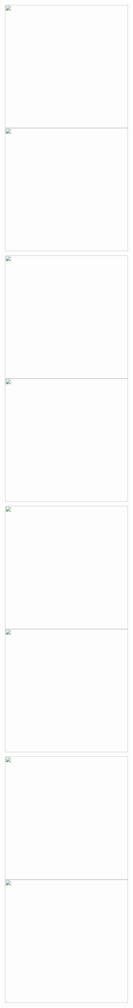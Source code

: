 

<p float="left">
  <img src="https://github.com/Hanh-hub/TinderCloneSwiftUIMVVM/assets/57729860/37aede1e-8909-4f18-be2f-7fe6472d701e" width="400" />
  <img src="https://github.com/Hanh-hub/TinderCloneSwiftUIMVVM/assets/57729860/44e25ba3-63a4-4dbf-ae99-1865f046a3ea" width="400" /> 
</p>
<p float="left">
  <img src="https://github.com/Hanh-hub/TinderCloneSwiftUIMVVM/assets/57729860/78ed8696-75dd-4d99-9fb1-56773f753d22" width="400" />
  <img src="https://github.com/Hanh-hub/TinderCloneSwiftUIMVVM/assets/57729860/7c4acf6c-c8d0-4b8a-8267-89ab994c2583" width="400" />
</p>
<p float="left">
  <img src="https://github.com/Hanh-hub/TinderCloneSwiftUIMVVM/assets/57729860/e7dd5c73-53dd-47ce-a12f-7a80665f38a9" width="400" />
  <img src="https://github.com/Hanh-hub/TinderCloneSwiftUIMVVM/assets/57729860/dcd670f3-ed5c-43f8-b6c4-d70f90d044da" width="400" />
</p>
<p float="left">
  <img src="https://github.com/Hanh-hub/TinderCloneSwiftUIMVVM/assets/57729860/4f8dffcc-c54a-4dca-a831-1a02d77a20b8" width="400" />
  <img src="https://github.com/Hanh-hub/TinderCloneSwiftUIMVVM/assets/57729860/c61abd12-9792-43db-aa61-07bd7be21617" width="400" />
</p>



